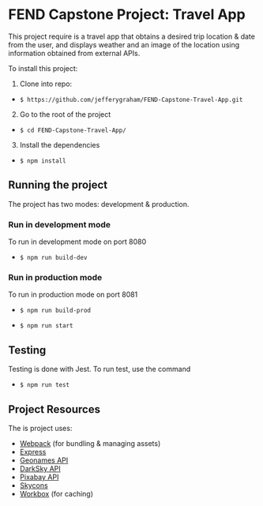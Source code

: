 # FEND Capstone Project: Travel App

This project require is a travel app that obtains a desired trip location & date from the user, and displays weather and an image of the location using information obtained from external APIs.

  

To install this project:

  

1. Clone into repo:

-  `$ https://github.com/jefferygraham/FEND-Capstone-Travel-App.git`

2. Go to the root of the project

-  `$ cd FEND-Capstone-Travel-App/`

3. Install the dependencies

-  `$ npm install`

## Running the project

  

The project has two modes: development & production.

  

### Run in development mode

  

To run in development mode on port 8080

  

-  `$ npm run build-dev`

  

### Run in production mode

  

To run in production mode on port 8081

  

-  `$ npm run build-prod`

  

-  `$ npm run start`

## Testing

  

Testing is done with Jest. To run test, use the command

  

-  `$ npm run test`

## Project Resources

The is project uses:

- [Webpack](https://webpack.js.org/) (for bundling & managing assets)
- [Express](https://expressjs.com/)
- [Geonames API](http://www.geonames.org/export/web-services.html)
- [DarkSky API](https://darksky.net/dev)
- [Pixabay API](https://pixabay.com/api/docs/)
- [Skycons](https://darkskyapp.github.io/skycons/) 
- [Workbox](https://developers.google.com/web/tools/workbox/guides/codelabs/webpack) (for caching)